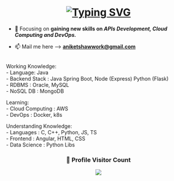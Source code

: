 <h1 align="center">
  <a href="https://git.io/typing-svg"><img src="https://readme-typing-svg.herokuapp.com?font=Fira+Code&duration=1000&pause=1000&center=true&random=false&width=435&lines=Scholar%40SAP;Self+Taught+Backend+Developer" alt="Typing SVG" /></a>
</h1>

- 🌱 Focusing on **gaining new skills on _APIs Development, Cloud Computing and DevOps._**

- 📫 Mail me here --> **aniketshawwork@gmail.com**

<br>Working Knowledge:
<br>- Language: Java
<br>- Backend Stack : Java Spring Boot, Node (Express) Python (Flask)
<br>- RDBMS : Oracle, MySQL
<br>- NoSQL DB : MongoDB

Learning:
<br>- Cloud Computing : AWS
<br>- DevOps : Docker, k8s

Understanding Knowledge:
<br>- Languages : C, C++, Python, JS, TS
<br>- Frontend : Angular, HTML, CSS
<br>- Data Science : Python Libs
 
<div align=center>
    <h3><b>📍 Profile Visitor Count</b></h3>
</div>
<!-- retro visitor counter -->  
<p align="center" >   
  <img src="https://profile-counter.glitch.me/aniketshaw29/count.svg" />  
</p>
